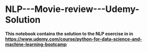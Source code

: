 # NLP---Movie-review---Udemy-Solution
**This notebook contains the solution to the NLP exercise in in https://www.udemy.com/course/python-for-data-science-and-machine-learning-bootcamp**
